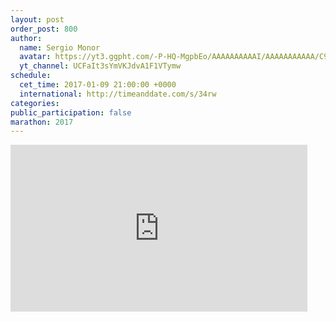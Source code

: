 ```yaml
---
layout: post
order_post: 800
author:
  name: Sergio Monor
  avatar: https://yt3.ggpht.com/-P-HQ-MgpbEo/AAAAAAAAAAI/AAAAAAAAAAA/C9-unQdRSss/s88-c-k-no-mo-rj-c0xffffff/photo.jpg
  yt_channel: UCFaIt3sYmVKJdvA1F1VTymw
schedule:
  cet_time: 2017-01-09 21:00:00 +0000
  international: http://timeanddate.com/s/34rw
categories:
public_participation: false
marathon: 2017
---
```

<iframe width="475" height="267" src="https://www.youtube.com/embed/6V3VTXCGZrw" frameborder="0" allowfullscreen></iframe>
